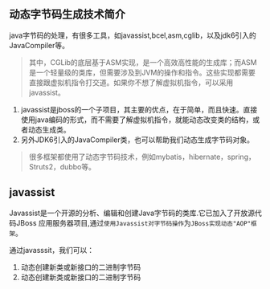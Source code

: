 ## 动态字节码生成技术简介

java字节码的处理，有很多工具，如javassist,bcel,asm,cglib，以及jdk6引入的JavaCompiler等。

>其中，CGLib的底层基于ASM实现，是一个高效高性能的生成库；而ASM是一个轻量级的类库，但需要涉及到JVM的操作和指令。这些实现都需要直接跟虚拟机指令打交道。如果你不想了解虚拟机指令，可以采用javassist。

1. javassist是jboss的一个子项目，其主要的优点，在于简单，而且快速。直接使用java编码的形式，而不需要了解虚拟机指令，就能动态改变类的结构，或者动态生成类。
2. 另外JDK6引入的JavaCompiler类，也可以帮助我们动态生成字节码对象。

>很多框架都使用了动态字节码技术，例如mybatis，hibernate，spring，Struts2，dubbo等。

## javassist

Javassist是一个开源的分析、编辑和创建Java字节码的类库.它已加入了开放源代码JBoss 应用服务器项目,通过`使用Javassist对字节码操作`为`JBoss实现动态"AOP"框架`。

通过javasssit，我们可以：

1. 动态创建新类或新接口的二进制字节码
2. 动态创建新类或新接口的二进制字节码


